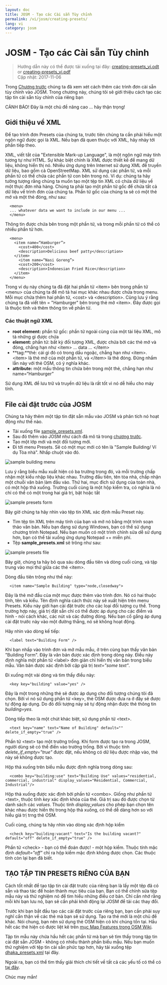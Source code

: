 ```yaml
---
layout: doc
title: JOSM - Tạo các Cài sẵn Tùy chỉnh
permalink: /vi/josm/creating-presets/
lang: vi
category: josm
---
```


JOSM - Tạo các Cài sẵn Tùy chỉnh
=======================

> Hướng dẫn này có thể được tải xuống tại đây: [creating-presets_vi.odt](/files/creating-presets_vi.odt) or [creating-presets_vi.pdf](/files/creating-presets_vi.pdf)  
> Cập nhật: 2017-11-06  

Trong [Chương trước](/vi/josm/josm-presets) chúng ta đã xem xét cách thêm các trình đơn cài sẵn tùy chỉnh vào JOSM. Trong chương này, chúng tôi sẽ giới thiệu cách tạo các tập tin cài sẵn tùy chỉnh của riêng bạn  

CẢNH BÁO! Đây là một chủ đề nâng cao ... hãy thận trọng!  

Giới thiệu về XML
-------------------

Để tạo trình đơn Presets của chúng ta, trước tiên chúng ta cần phải hiểu một ngôn ngữ được gọi là XML. Nếu bạn đã quen thuộc với XML, hãy nhảy tới phần tiếp theo.  

XML, viết tắt của "Extensible Mark-up Language", là một ngôn ngữ máy tính tương tự như HTML. Sự khác biệt chính là XML được thiết kế để mang dữ liệu, không hiển thị nó. Nhiều ứng dụng trên Internet sử dụng XML để truyền dữ liệu, bao gồm cả OpenStreetMap. XML sử dụng các phần tử, và mỗi phần tử có thể chứa các phần tử con bên trong nó. Ví dụ: chúng ta hãy tưởng tượng rằng chúng ta muốn tạo một tệp tin XML có chứa dữ liệu về một thực đơn nhà hàng. Chúng ta phải tạo một phần tử gốc để chứa tất cả dữ liệu về trình đơn của chúng ta. Phần tử gốc của chúng ta sẽ có một thẻ mở và một thẻ đóng, như sau:

      <menu>
      ... whatever data we want to include in our menu ...
      </menu>

Thông tin được chứa bên trong một phần tử, và trong mỗi phần tử có thể có nhiều phần tử hơn.  

      <menu>
        <item name=“Hamburger”>
          <cost>400</cost>
          <description>Delicious beef patty</description>
        </item>
          <item name=“Nasi Goreng”>
          <cost>200</cost>
          <description>Indonesian Fried Rice</description>
        </item>
      </menu>

Trong ví dụ này chúng ta đã đặt hai phần tử &lt;item&gt; bên trong phần tử &lt;menu&gt; của chúng ta để mô tả hai mục khác nhau được chứa trong menu. Mỗi mục chứa thêm hai phần tử, &lt;cost&gt; và &lt;description&gt;. Cũng lưu ý rằng chúng ta đã viết tên = "Hamburger" bên trong thẻ mở &lt;item&gt;. Đây được gọi là thuộc tính và thêm thông tin về phần tử.


### Các thuật ngữ XML

- **root element:** phần tử gốc: phần tử ngoài cùng của một tài liệu XML, mô tả những gì được chứa  
- **element:** phần tử: bất kỳ đối tượng XML, được chứa bởi các thẻ mở và đóng, chẳng hạn như  &lt;item&gt; ... data ... &lt;/item&gt;  
- **tag:**thẻ: cái gì đó có trong dấu ngoặc, chẳng hạn như &lt;item&gt;.  &lt;item&gt; là thẻ mở của một phần tử, và &lt;/item&gt; là thẻ đóng. Đừng nhầm lẫn này với thẻ OSM, có ý nghĩa khác.  
- **attribute:** một mẩu thông tin chứa bên trong một thẻ, chẳng hạn như name=“Hamburger”  

Sử dụng XML để lưu trữ và truyền dữ liệu là rất tốt vì nó dễ hiểu cho máy tính.  


File cài đặt trước của JOSM
-------------------

Chúng ta hãy thêm một tập tin đặt sẵn mẫu vào JOSM và phân tích nó hoạt động như thế nào.  

- Tải xuống file [sample_presets.xml](/files/sample_presets.xml).  
- Sau đó thêm vào JOSM như cách đã mô tả trong [chương trước](/vi/josm/josm-presets).  
- Tạo một lớp mới và một đối tượng mới.  
- Đi tới menu Presets. Sẽ có một mục mới có tên là "Sample Building/ Ví dụ Tòa nhà". Nhấp chuột vào đó.  

![sample building menu][]

Lưu ý rằng biểu mẫu xuất hiện có ba trường trong đó, và mỗi trường chấp nhận một kiểu nhập liệu khác nhau. Trường đầu tiên, tên tòa nhà, chấp nhận một chuỗi văn bản làm đầu vào. Thứ hai, mục đich sử dụng của toàn nhà, có một hộp thả xuống. Trường cuối cùng là một hộp kiểm tra, có nghĩa là nó chỉ có thể có một trong hai giá trị, bật hoặc tắt

![sample presets form][]

Bây giờ chúng ta hãy nhìn vào tệp tin XML xác định mẫu Preset này.

- Tìm tệp tin XML trên máy tính của bạn và mở nó bằng một trình soạn thảo văn bản. Nếu bạn đang sử dụng Windows, bạn có thể sử dụng chương trình Notepad. Nếu bạn muốn có một trình chỉnh sửa dễ sử dụng hơn, bạn có thể tải xuống ứng dụng Notepad ++ miễn phí.  
- Tệp **sample_presets.xml** sẽ trông như sau:  

![sample presets file][]

Bây giờ, chúng ta hãy bỏ qua sáu dòng đầu tiên và dòng cuối cùng, và tập trung vào mọi thứ giữa các thẻ &lt;item&gt;.

Dòng đầu tiên trông như thế này:

      <item name="Sample Building" type="node,closedway">

Đây là thẻ mở đầu của một mục được thêm vào trình đơn. Nó có hai thuộc tính, tên và kiểu. Tên định nghĩa cách thức này sẽ xuất hiện trên menu Presets. Kiểu này giới hạn cài đặt trước cho các loại đối tượng cụ thể. Trong trường hợp này, giá trị đặt sẵn chỉ có thể được áp dụng cho các điểm và hình - nói cách khác, các nút và các đường đóng. Nếu bạn cố gắng áp dụng cài đặt trước này vào một đường thẳng, nó sẽ không hoạt động.  

Hãy nhìn vào dòng kế tiếp:  

      <label text="Building Form" />

Khi bạn nhấp vào trình đơn và mở mẫu mẫu, ở trên cùng bạn thấy văn bản "Building Form". Đây là văn bản được xác định trong dòng này. Điều này định nghĩa một phần tử &lt;label&gt; đơn giản chỉ hiển thị văn bản trong biểu mẫu. Văn bản được xác định bởi cặp giá trị *text="some text"*.  

Đi xuống một vài dòng và tìm thấy điều này:  

      <key key="building" value="yes" />

Đây là một trong những thẻ sẽ được áp dụng cho đối tượng chúng tôi đã chọn. Bởi vì nó sử dụng phần tử &lt;key&gt;, thẻ OSM được đưa ra ở đây sẽ được tự động áp dụng. Do đó đối tượng này sẽ tự động nhận được thẻ thông tin *building=yes*.  

Dòng tiếp theo là một chút khác biệt, sử dụng phần tử &lt;text&gt;.  

      <text key="name" text="Name of Building" default="" delete_if_empty="true" />

Phần tử &lt;text&gt; tạo một trường trống. Khi form được tạo ra trong JOSM, người dùng sẽ có thể điền vào trường trống. Bởi vì thuộc tính *delete_if_empty="true"* được đặt, nếu không có dữ liệu được nhập vào, thẻ này sẽ không được tạo.  

Hộp thả xuống trên biểu mẫu được định nghĩa trong dòng sau:  

      <combo key="building:use" text="Building Use" values="residential, commercial, industrial" display_values="Residential, Commercial, Industrial"/>

Hộp thả xuống được xác định bởi phần tử &lt;combo&gt;. Giống như phần tử &lt;text&gt;, thuộc tính *key* xác định khóa của thẻ. Giá trị sau đó được chọn từ danh sách các *values*. Thuộc tính *display_values* cho phép bạn chọn tên khác nhau được hiển thị trong hộp thả xuống, có thể dễ dàng hơn so với hiểu giá trị trng thẻ OSM.  

Cuối cùng, chúng ta hãy nhìn vào dòng xác định hộp kiểm  

      <check key="building:vacant" text="Is the building vacant?" default="off" delete_if_empty="true" />

Phần tử &lt;check&gt; - bạn có thể đoán được! - một hộp kiểm. Thuộc tính mặc định *default="off"* chỉ ra hộp kiểm mặc định không được chọn. Các thuộc tính còn lại bạn đã biết.  

TẠO TẬP TIN PRESETS RIÊNG CỦA BẠN
------------------------------

Cách tốt nhất để tạo tập tin cài đặt trước của riêng bạn là lấy một tệp đã có sẵn và thao tác để hoàn thành mục tiêu của bạn. Bạn có thể chỉnh sửa tệp mẫu này và thử nghiệm nó để tìm hiểu những điều cơ bản. Chỉ cần nhớ rằng mỗi khi bạn lưu nó, bạn sẽ cần phải khởi động lại JOSM để tải các thay đổi.  

Trước khi bạn bắt đầu tạo các cài đặt trước của riêng bạn, bạn cần phải suy nghĩ cẩn thận về các thẻ mà bạn sẽ sử dụng. Tạo ra thẻ mới là một chủ đề khác. Nói chung, bạn nên sử dụng thẻ OSM hiện có khi chúng tồn tại. Hầu hết các thẻ hiện có được liệt kê trên [mục Map Features trong OSM Wiki](http://wiki.openstreetmap.org/wiki/Map_Features).  

Tập tin mẫu này chứa hầu hết các phần tử mà bạn sẽ tìm thấy trong tập tin cài đặt sẵn JOSM - không có nhiều thành phần biểu mẫu. Nếu bạn muốn thử nghiệm với tệp tin cài sẵn phức tạp hơn, hãy tải xuống tệp [dhaka_presets.xml](/files/dhaka_presets.xml) tại đây.  

Ngoài ra, bạn có thể tìm thấy giải thích chi tiết về tất cả các yếu tố có thể có [tại đây](http://josm.openstreetmap.de/wiki/TaggingPresets).  

Chúc may mắn!  


[sample building menu]: /images/josm/sample-building-menu.png
[sample presets form]: /images/josm/sample-presets-form.png
[sample presets file]: /images/josm/sample-presets-file.png